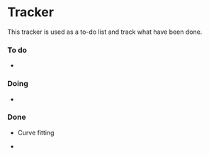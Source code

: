 # Tracker

This tracker is used as a to-do list and track what have been done.

### To do

* 

### Doing

* 

### Done

* Curve fitting

* 